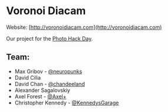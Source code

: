 # Voronoi Diacam
Website: [http://voronoidiacam.com](http://voronoidiacam.com)

Our project for the [Photo Hack Day](http://photohackday.org/).

## Team:
* Max Gribov - [@neuropunks](http://twitter.com/neuropunks)
* David Cilia
* David Chan - [@chandeeland](http://twitter.com/chandeeland)
* Alexander Sagalovskiy
* Axel Forest - [@Axel+](https://plus.google.com/111877466130379504403)
* Christopher Kennedy - [@KennedysGarage](http://twitter.com/kennedysgarage)
